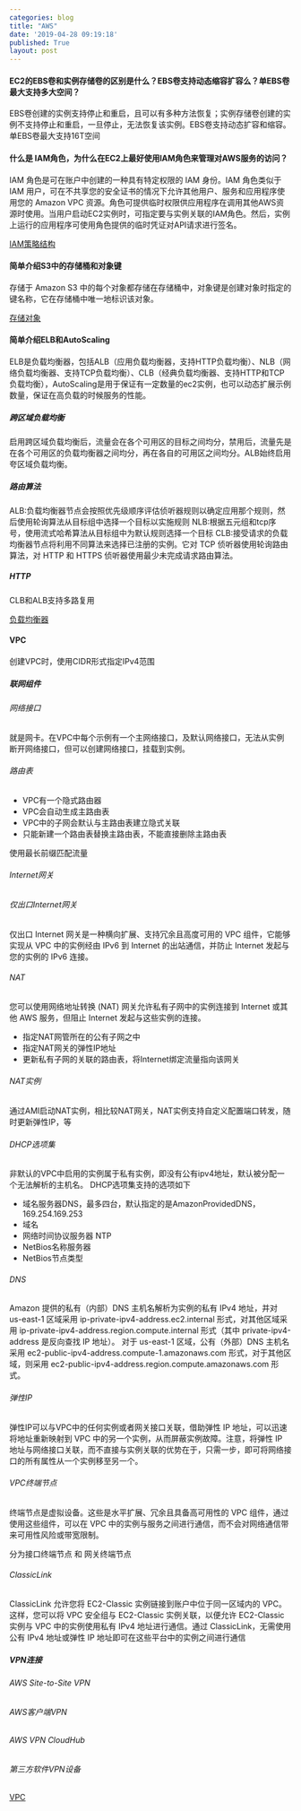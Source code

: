 ```yaml
---
categories: blog
title: "AWS"
date: '2019-04-28 09:19:18'
published: True
layout: post
---
```


#### EC2的EBS卷和实例存储卷的区别是什么？EBS卷支持动态缩容扩容么？单EBS卷最大支持多大空间？

EBS卷创建的实例支持停止和重启，且可以有多种方法恢复；实例存储卷创建的实例不支持停止和重启，一旦停止，无法恢复该实例。EBS卷支持动态扩容和缩容。单EBS卷最大支持16T空间

#### 什么是 IAM角色，为什么在EC2上最好使用IAM角色来管理对AWS服务的访问？

IAM 角色是可在账户中创建的一种具有特定权限的 IAM 身份。IAM 角色类似于 IAM 用户，可在不共享您的安全证书的情况下允许其他用户、服务和应用程序使用您的 Amazon VPC 资源。角色可提供临时权限供应用程序在调用其他AWS资源时使用。当用户启动EC2实例时，可指定要与实例关联的IAM角色。然后，实例上运行的应用程序可使用角色提供的临时凭证对API请求进行签名。

[IAM策略结构](https://docs.aws.amazon.com/zh_cn/AWSEC2/latest/UserGuide/iam-policy-structure.html)

#### 简单介绍S3中的存储桶和对象键

存储于 Amazon S3 中的每个对象都存储在存储桶中，对象键是创建对象时指定的键名称，它在存储桶中唯一地标识该对象。

[存储对象](https://docs.aws.amazon.com/zh_cn/AmazonS3/latest/dev/storage-class-intro.html)

#### 简单介绍ELB和AutoScaling

ELB是负载均衡器，包括ALB（应用负载均衡器，支持HTTP负载均衡）、NLB（网络负载均衡器、支持TCP负载均衡）、CLB（经典负载均衡器、支持HTTP和TCP负载均衡），AutoScaling是用于保证有一定数量的ec2实例，也可以动态扩展示例数量，保证在高负载的时候服务的性能。

##### 跨区域负载均衡

启用跨区域负载均衡后，流量会在各个可用区的目标之间均分，禁用后，流量先是在各个可用区的负载均衡器之间均分，再在各自的可用区之间均分。ALB始终启用夸区域负载均衡。

##### 路由算法

ALB:负载均衡器节点会按照优先级顺序评估侦听器规则以确定应用那个规则，然后使用轮询算法从目标组中选择一个目标以实施规则
NLB:根据五元组和tcp序号，使用流式哈希算法从目标组中为默认规则选择一个目标
CLB:接受请求的负载均衡器节点将利用不同算法来选择已注册的实例。它对 TCP 侦听器使用轮询路由算法，对 HTTP 和 HTTPS 侦听器使用最少未完成请求路由算法。

##### HTTP

CLB和ALB支持多路复用

[负载均衡器](https://docs.aws.amazon.com/zh_cn/elasticloadbalancing/latest/userguide/what-is-load-balancing.html)

#### VPC

创建VPC时，使用CIDR形式指定IPv4范围

##### 联网组件

###### 网络接口

就是网卡。在VPC中每个示例有一个主网络接口，及默认网络接口，无法从实例断开网络接口，但可以创建网络接口，挂载到实例。

###### 路由表

+ VPC有一个隐式路由器
+ VPC会自动生成主路由表
+ VPC中的子网会默认与主路由表建立隐式关联
+ 只能新建一个路由表替换主路由表，不能直接删除主路由表

使用最长前缀匹配流量

###### Internet网关

###### 仅出口Internet网关

仅出口 Internet 网关是一种横向扩展、支持冗余且高度可用的 VPC 组件，它能够实现从 VPC 中的实例经由 IPv6 到 Internet 的出站通信，并防止 Internet 发起与您的实例的 IPv6 连接。

###### NAT

您可以使用网络地址转换 (NAT) 网关允许私有子网中的实例连接到 Internet 或其他 AWS 服务，但阻止 Internet 发起与这些实例的连接。

+ 指定NAT网管所在的公有子网之中
+ 指定NAT网关的弹性IP地址
+ 更新私有子网的关联的路由表，将Internet绑定流量指向该网关

###### NAT实例

通过AMI启动NAT实例，相比较NAT网关，NAT实例支持自定义配置端口转发，随时更新弹性IP，等

###### DHCP选项集

非默认的VPC中启用的实例属于私有实例，即没有公有ipv4地址，默认被分配一个无法解析的主机名。
DHCP选项集支持的选项如下

+ 域名服务器DNS，最多四台，默认指定的是AmazonProvidedDNS，169.254.169.253
+ 域名
+ 网络时间协议服务器 NTP
+ NetBios名称服务器
+ NetBios节点类型

###### DNS

Amazon 提供的私有（内部）DNS 主机名解析为实例的私有 IPv4 地址，并对 us-east-1 区域采用 ip-private-ipv4-address.ec2.internal 形式，对其他区域采用 ip-private-ipv4-address.region.compute.internal 形式（其中 private-ipv4-address 是反向查找 IP 地址）。
对于 us-east-1 区域，公有（外部）DNS 主机名采用 ec2-public-ipv4-address.compute-1.amazonaws.com 形式，对于其他区域，则采用 ec2-public-ipv4-address.region.compute.amazonaws.com 形式。

###### 弹性IP

弹性IP可以与VPC中的任何实例或者网关接口关联，借助弹性 IP 地址，可以迅速将地址重新映射到 VPC 中的另一个实例，从而屏蔽实例故障。注意，将弹性 IP 地址与网络接口关联，而不直接与实例关联的优势在于，只需一步，即可将网络接口的所有属性从一个实例移至另一个。

###### VPC终端节点

终端节点是虚拟设备。这些是水平扩展、冗余且具备高可用性的 VPC 组件，通过使用这些组件，可以在 VPC 中的实例与服务之间进行通信，而不会对网络通信带来可用性风险或带宽限制。

分为接口终端节点 和 网关终端节点

###### ClassicLink

ClassicLink 允许您将 EC2-Classic 实例链接到账户中位于同一区域内的 VPC。这样，您可以将 VPC 安全组与 EC2-Classic 实例关联，以便允许 EC2-Classic 实例与 VPC 中的实例使用私有 IPv4 地址进行通信。通过 ClassicLink，无需使用公有 IPv4 地址或弹性 IP 地址即可在这些平台中的实例之间进行通信

##### VPN连接

###### AWS Site-to-Site VPN

###### AWS客户端VPN

###### AWS VPN CloudHub

###### 第三方软件VPN设备

[VPC](https://docs.aws.amazon.com/zh_cn/vpc/latest/userguide/what-is-amazon-vpc.html)
